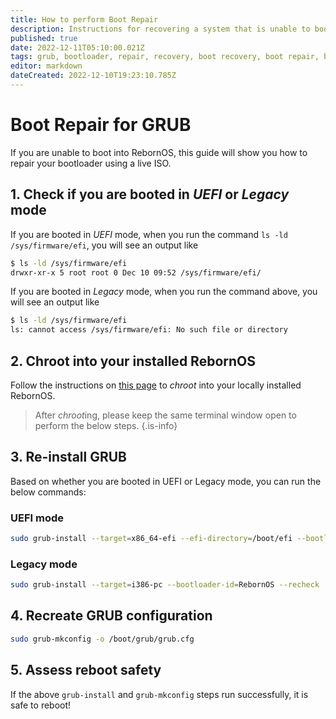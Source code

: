 ```yaml
---
title: How to perform Boot Repair
description: Instructions for recovering a system that is unable to boot
published: true
date: 2022-12-11T05:10:00.021Z
tags: grub, bootloader, repair, recovery, boot recovery, boot repair, boot
editor: markdown
dateCreated: 2022-12-10T19:23:10.785Z
---
```


# Boot Repair for GRUB
If you are unable to boot into RebornOS, this guide will show you how to repair your bootloader using a live ISO.

## 1. Check if you are booted in *UEFI* or *Legacy* mode
If you are booted in *UEFI* mode, when you run the command `ls -ld /sys/firmware/efi`, you will see an output like
```sh
$ ls -ld /sys/firmware/efi
drwxr-xr-x 5 root root 0 Dec 10 09:52 /sys/firmware/efi/
```
If you are booted in *Legacy* mode, when you run the command above, you will see an output like
```sh
$ ls -ld /sys/firmware/efi
ls: cannot access /sys/firmware/efi: No such file or directory
```

## 2. Chroot into your installed RebornOS
Follow the instructions on [this page](chroot) to *chroot* into your locally installed RebornOS. 
> After *chroot*ing, please keep the same terminal window open to perform the below steps.
{.is-info}


## 3. Re-install GRUB
Based on whether you are booted in UEFI or Legacy mode, you can run the below commands:
### UEFI mode
```sh
sudo grub-install --target=x86_64-efi --efi-directory=/boot/efi --bootloader-id=RebornOS --recheck
```
### Legacy mode
```sh
sudo grub-install --target=i386-pc --bootloader-id=RebornOS --recheck
```
## 4. Recreate GRUB configuration
```sh
sudo grub-mkconfig -o /boot/grub/grub.cfg
```

## 5. Assess reboot safety
If the above `grub-install` and `grub-mkconfig` steps run successfully, it is safe to reboot!